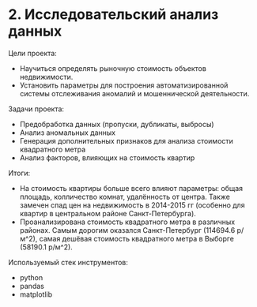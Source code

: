 # 2. Исследовательский анализ данных

Цели проекта:  

- Научиться определять рыночную стоимость объектов недвижимости.
- Установить параметры для построения автоматизированной системы отслеживания аномалий и мошеннической деятельности.

Задачи проекта:

- Предобработка данных (пропуски, дубликаты, выбросы)
- Анализ аномальных данных
- Генерация дополнительных признаков для анализа стоимости квадратного метра
- Анализ факторов, влияющих на стоимость квартир

Итоги:  

- На стоимость квартиры больше всего влияют параметры: общая площадь, колличество комнат, удалённость от центра. Также замечен спад цен на недвижимость в 2014-2015 гг (особенно для квартир в центральном районе Санкт-Петербурга).  
- Проанализирована стоимость квадратного метра в различных районах. Самым дорогим оказался Санкт-Петербург (114694.6 р/м^2), самая дешёвая стоимость квадратного метра в Выборге (58190.1 р/м^2).  

Используемый стек инструментов:

- python
- pandas
- matplotlib
